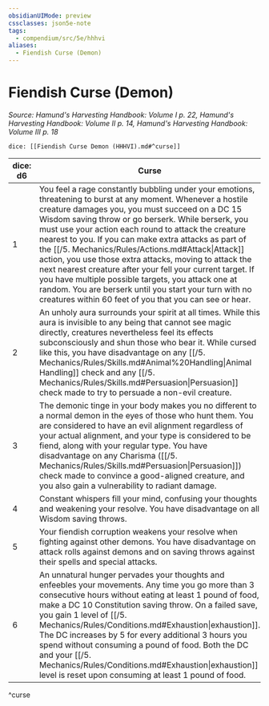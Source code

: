 ```yaml
---
obsidianUIMode: preview
cssclasses: json5e-note
tags:
  - compendium/src/5e/hhhvi
aliases:
  - Fiendish Curse (Demon)
---
```

# Fiendish Curse (Demon)
*Source: Hamund's Harvesting Handbook: Volume I p. 22, Hamund's Harvesting Handbook: Volume II p. 14, Hamund's Harvesting Handbook: Volume III p. 18* 

`dice: [[Fiendish Curse Demon (HHHVI).md#^curse]]`

| dice: d6 | Curse |
|----------|-------|
| 1 | You feel a rage constantly bubbling under your emotions, threatening to burst at any moment. Whenever a hostile creature damages you, you must succeed on a DC 15 Wisdom saving throw or go berserk. While berserk, you must use your action each round to attack the creature nearest to you. If you can make extra attacks as part of the [[/5. Mechanics/Rules/Actions.md#Attack\|Attack]] action, you use those extra attacks, moving to attack the next nearest creature after your fell your current target. If you have multiple possible targets, you attack one at random. You are berserk until you start your turn with no creatures within 60 feet of you that you can see or hear. |
| 2 | An unholy aura surrounds your spirit at all times. While this aura is invisible to any being that cannot see magic directly, creatures nevertheless feel its effects subconsciously and shun those who bear it. While cursed like this, you have disadvantage on any [[/5. Mechanics/Rules/Skills.md#Animal%20Handling\|Animal Handling]] check and any [[/5. Mechanics/Rules/Skills.md#Persuasion\|Persuasion]] check made to try to persuade a non-evil creature. |
| 3 | The demonic tinge in your body makes you no different to a normal demon in the eyes of those who hunt them. You are considered to have an evil alignment regardless of your actual alignment, and your type is considered to be fiend, along with your regular type. You have disadvantage on any Charisma ([[/5. Mechanics/Rules/Skills.md#Persuasion\|Persuasion]]) check made to convince a good-aligned creature, and you also gain a vulnerability to radiant damage. |
| 4 | Constant whispers fill your mind, confusing your thoughts and weakening your resolve. You have disadvantage on all Wisdom saving throws. |
| 5 | Your fiendish corruption weakens your resolve when fighting against other demons. You have disadvantage on attack rolls against demons and on saving throws against their spells and special attacks. |
| 6 | An unnatural hunger pervades your thoughts and enfeebles your movements. Any time you go more than 3 consecutive hours without eating at least 1 pound of food, make a DC 10 Constitution saving throw. On a failed save, you gain 1 level of [[/5. Mechanics/Rules/Conditions.md#Exhaustion\|exhaustion]]. The DC increases by 5 for every additional 3 hours you spend without consuming a pound of food. Both the DC and your [[/5. Mechanics/Rules/Conditions.md#Exhaustion\|exhaustion]] level is reset upon consuming at least 1 pound of food. |
^curse
